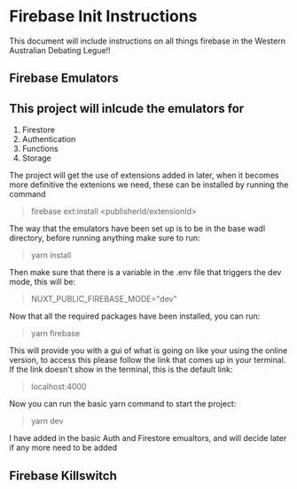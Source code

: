 # Firebase Init Instructions

This document will include instructions on all things firebase in the Western Australian Debating Legue!!

## Firebase Emulators 
This project will inlcude the emulators for
---
1. Firestore 
2. Authentication 
3. Functions
4. Storage

The project will get the use of extensions added in later, when it becomes more 
definitive the extenions we need, these can be installed by running the command 
> firebase ext:install <publisherId/extensionId>

The way that the emulators have been set up is to be in the base wadl directory, before running anything make sure to run:
> yarn install 

Then make sure that there is a variable in the .env file that triggers the dev mode, this will be:
> NUXT_PUBLIC_FIREBASE_MODE="dev"

Now that all the required packages have been installed, you can run: 
> yarn firebase

This will provide you with a gui of what is going on like your using the online version, to access this please follow the link that comes up in your terminal. If the link doesn't show in the terminal, this is the default link:
> localhost:4000

Now you can run the basic yarn command to start the project:
> yarn dev

I have added in the basic Auth and Firestore emualtors, and will decide later if any more need to be added

## Firebase Killswitch
